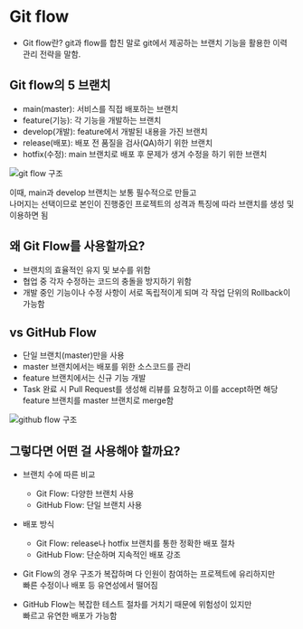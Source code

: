 # Git flow

- Git flow란? git과 flow를 합친 말로 git에서 제공하는 브랜치 기능을 활용한 이력 관리 전략을 말함.

## Git flow의 5 브랜치

- main(master): 서비스를 직접 배포하는 브랜치  
- feature(기능): 각 기능을 개발하는 브랜치  
- develop(개발): feature에서 개발된 내용을 가진 브랜치  
- release(배포): 배포 전 품질을 검사(QA)하기 위한 브랜치  
- hotfix(수정): main 브랜치로 배포 후 문제가 생겨 수정을 하기 위한 브랜치

![git flow 구조](attachment:f8b3611b-de9d-44aa-b50d-e741ee58f20f:image.png)

이때, main과 develop 브랜치는 보통 필수적으로 만들고  
나머지는 선택이므로 본인이 진행중인 프로젝트의 성격과 특징에 따라 브랜치를 생성 및 이용하면 됨

## 왜 Git Flow를 사용할까요?

- 브랜치의 효율적인 유지 및 보수를 위함  
- 협업 중 각자 수정하는 코드의 충돌을 방지하기 위함  
- 개발 중인 기능이나 수정 사항이 서로 독립적이게 되며 각 작업 단위의 Rollback이 가능함

## vs GitHub Flow

- 단일 브랜치(master)만을 사용  
- master 브랜치에서는 배포를 위한 소스코드를 관리  
- feature 브랜치에서는 신규 기능 개발  
- Task 완료 시 Pull Request를 생성해 리뷰를 요청하고 이를 accept하면 해당 feature 브랜치를 master 브랜치로 merge함

![github flow 구조](attachment:4edb2a4d-6000-4cc4-a882-825cdb5f7aa8:image.png)

## 그렇다면 어떤 걸 사용해야 할까요?

- 브랜치 수에 따른 비교  
    - Git Flow: 다양한 브랜치 사용  
    - GitHub Flow: 단일 브랜치 사용

- 배포 방식  
    - Git Flow: release나 hotfix 브랜치를 통한 정확한 배포 절차  
    - GitHub Flow: 단순하며 지속적인 배포 강조

- Git Flow의 경우 구조가 복잡하며 다 인원이 참여하는 프로젝트에 유리하지만  
  빠른 수정이나 배포 등 유연성에서 떨어짐  
- GitHub Flow는 복잡한 테스트 절차를 거치기 때문에 위험성이 있지만  
  빠르고 유연한 배포가 가능함
